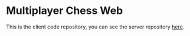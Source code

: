 # Multiplayer Chess Web

This is the client code repository, you can see the server repository [here](https://github.com/ArturM4/chess-server).


